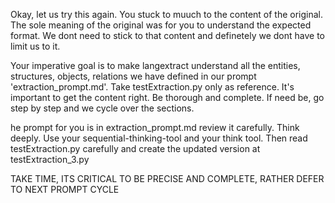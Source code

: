Okay, let us try this again. You stuck to muuch to the content of the original. The sole meaning of the original was for you to understand the expected format. We dont need to stick to that content and definetely we dont have to limit us to it. 

Your imperative goal is to make langextract understand all the entities, structures, objects, relations we have defined in our prompt 'extraction_prompt.md'. Take testExtraction.py only as reference. It's important to get the content right. Be thorough and complete. If need be, go step by step and we cycle over the sections.

he prompt for you is in extraction_prompt.md review it carefully. Think deeply. Use your sequential-thinking-tool and your think tool. Then read testExtraction.py carefully and create the updated version at testExtraction_3.py

TAKE TIME, ITS CRITICAL TO BE PRECISE AND COMPLETE, RATHER DEFER TO NEXT PROMPT CYCLE 
